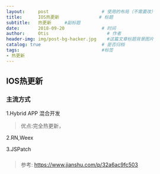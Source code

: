 ```yaml
---
layout:     post                    # 使用的布局（不需要改）
title:      IOS热更新               # 标题 
subtitle:   热更新     #副标题
date:       2018-09-20              # 时间
author:     Otis                      # 作者
header-img: img/post-bg-hacker.jpg    #这篇文章标题背景图片
catalog: true                       # 是否归档
tags:                               #标签
- 热更新
---
```


## IOS热更新 
### 主流方式
1.Hybrid APP 混合开发 
>优点:完全热更新，

2.RN,Weex
>

3.JSPatch


### 



> 参考:
https://www.jianshu.com/p/32a6ac9fc503


